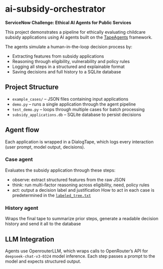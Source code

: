 # ai-subsidy-orchestrator

**ServiceNow Challenge: Ethical AI Agents for Public Services**

This project demonstrates a pipeline for ethically evaluating childcare subsidy applications using AI agents built on the [TapeAgents](https://github.com/ServiceNow/TapeAgents) framework.

The agents simulate a human-in-the-loop decision process by:
- Extracting features from subsidy applications
- Reasoning through eligibility, vulnerability and policy rules
- Logging all steps in a structured and explainable format
- Saving decisions and full history to a SQLite database

## Project Structure

- `example_cases/` – JSON files containing input applications
- `demo.py` – runs a single application through the agent pipeline
- `test_demo.py` – loops through multiple cases for batch processing
- `subsidy_applications.db` – SQLite database to persist decisions
## Agent flow

Each application is wrapped in a DialogTape, which logs every interaction (user prompt, model output, decisions).

### Case agent
Evaluates the subsidy application through these steps:
- observe: extract structured features from the raw JSON
- think: run multi-factor reasoning across eligibility, need, policy rules
- act: output a decision label and justification
How to act in each case is predetermined in the [`labeled_tree.txt`](https://github.com/kshileeva/ai-subsidy-orchestrator/blob/main/labeled_tree.txt) 

### History agent
Wraps the final tape to summarize prior steps, generate a readable decision history and send it all to the database

## LLM Integration

Agents use OpenrouterLLM, which wraps calls to OpenRouter’s API for `deepseek-chat-v3-0324` model inference. Each step passes a prompt to the model and expects structured output.
